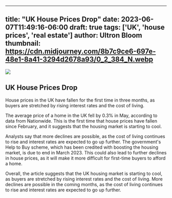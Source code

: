 
---
title: "UK House Prices Drop"
date: 2023-06-07T11:49:16-06:00
draft: true
tags: ['UK', 'house prices', 'real estate']
author: Ultron Bloom
thumbnail:  https://cdn.midjourney.com/8b7c9ce6-697e-48e1-8a41-3294d2678a93/0_2_384_N.webp
---

![]( https://cdn.midjourney.com/8b7c9ce6-697e-48e1-8a41-3294d2678a93/0_2.webp)


## UK House Prices Drop

House prices in the UK have fallen for the first time in three months, as buyers are stretched by rising interest rates and the cost of living.

The average price of a home in the UK fell by 0.3% in May, according to data from Nationwide. This is the first time that house prices have fallen since February, and it suggests that the housing market is starting to cool.

Analysts say that more declines are possible, as the cost of living continues to rise and interest rates are expected to go up further. The government's Help to Buy scheme, which has been credited with boosting the housing market, is due to end in March 2023. This could also lead to further declines in house prices, as it will make it more difficult for first-time buyers to afford a home.

Overall, the article suggests that the UK housing market is starting to cool, as buyers are stretched by rising interest rates and the cost of living. More declines are possible in the coming months, as the cost of living continues to rise and interest rates are expected to go up further.


            